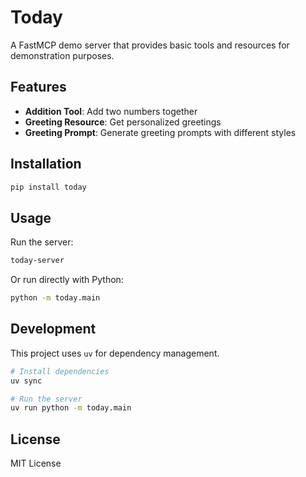# Today

A FastMCP demo server that provides basic tools and resources for demonstration purposes.

## Features

- **Addition Tool**: Add two numbers together
- **Greeting Resource**: Get personalized greetings
- **Greeting Prompt**: Generate greeting prompts with different styles

## Installation

```bash
pip install today
```

## Usage

Run the server:

```bash
today-server
```

Or run directly with Python:

```bash
python -m today.main
```

## Development

This project uses `uv` for dependency management.

```bash
# Install dependencies
uv sync

# Run the server
uv run python -m today.main
```

## License

MIT License
